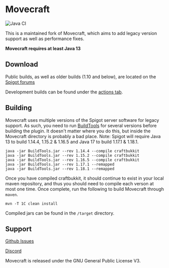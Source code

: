 Movecraft
======
![Java CI](https://github.com/APDevTeam/Movecraft/workflows/Java%20CI/badge.svg?branch=main)

This is a maintained fork of Movecraft, which aims to add legacy version support as well as performance fixes.

**Movecraft requires at least Java 13**

## Download

Public builds, as well as older builds (1.10 and below), are located on the [Spigot forums](https://www.spigotmc.org/resources/movecraft.31321/)

Development builds can be found under the [actions tab](https://github.com/APDevTeam/Movecraft/actions?query=workflow%3A%22Java+CI%22).

## Building
Movecraft uses multiple versions of the Spigot server software for legacy support. As such, you need to run [BuildTools](https://www.spigotmc.org/wiki/buildtools/) for several versions before building the plugin. It doesn't matter where you do this, but inside the Movecraft directory is probably a bad place.  Note: Spigot will require Java 13 to build 1.14.4, 1.15.2 & 1.16.5 and Java 17 to build 1.17.1 & 1.18.1.

```
java -jar BuildTools.jar --rev 1.14.4 --compile craftbukkit
java -jar BuildTools.jar --rev 1.15.2 --compile craftbukkit
java -jar BuildTools.jar --rev 1.16.5 --compile craftbukkit
java -jar BuildTools.jar --rev 1.17.1 --remapped
java -jar BuildTools.jar --rev 1.18.1 --remapped
```

Once you have compiled craftbukkit, it should continue to exist in your local maven repository, and thus you should need to compile each verson at most one time. Once complete, run the following to build Movecraft through `maven`.
```
mvn -T 1C clean install
```
Compiled jars can be found in the `/target` directory.

## Support
[Github Issues](https://github.com/apdevteam/movecraft/issues)

[Discord](http://bit.ly/JoinAP-Dev)

Movecraft is released under the GNU General Public License V3. 

